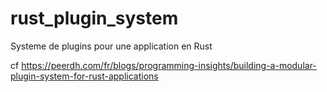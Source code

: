 # rust_plugin_system
Systeme de plugins pour une application en Rust


cf https://peerdh.com/fr/blogs/programming-insights/building-a-modular-plugin-system-for-rust-applications